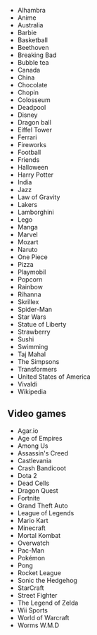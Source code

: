 * Alhambra
* Anime
* Australia
* Barbie
* Basketball
* Beethoven
* Breaking Bad
* Bubble tea
* Canada
* China
* Chocolate
* Chopin
* Colosseum
* Deadpool
* Disney
* Dragon ball
* Eiffel Tower
* Ferrari
* Fireworks
* Football
* Friends
* Halloween
* Harry Potter
* India
* Jazz
* Law of Gravity
* Lakers
* Lamborghini
* Lego
* Manga
* Marvel
* Mozart
* Naruto
* One Piece
* Pizza
* Playmobil
* Popcorn
* Rainbow
* Rihanna
* Skrillex
* Spider-Man
* Star Wars
* Statue of Liberty
* Strawberry
* Sushi
* Swimming
* Taj Mahal
* The Simpsons
* Transformers
* United States of America
* Vivaldi
* Wikipedia

## Video games

* Agar.io
* Age of Empires
* Among Us
* Assassin's Creed
* Castlevania
* Crash Bandicoot
* Dota 2
* Dead Cells
* Dragon Quest
* Fortnite
* Grand Theft Auto
* League of Legends
* Mario Kart
* Minecraft
* Mortal Kombat
* Overwatch
* Pac-Man
* Pokémon
* Pong
* Rocket League
* Sonic the Hedgehog
* StarCraft
* Street Fighter
* The Legend of Zelda
* Wii Sports
* World of Warcraft
* Worms W.M.D




